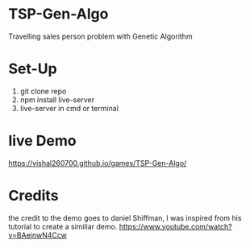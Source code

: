 # TSP-Gen-Algo
Travelling sales person problem with Genetic Algorithm

# Set-Up
1. git clone repo
2. npm install live-server
3. live-server in cmd or terminal

# live Demo
https://vishal260700.github.io/games/TSP-Gen-Algo/

# Credits
the credit to the demo goes to daniel Shiffman, I was inspired from his tutorial to create a similiar demo. 
https://www.youtube.com/watch?v=BAejnwN4Ccw
